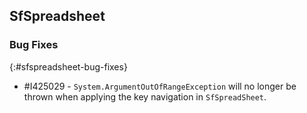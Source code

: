## SfSpreadsheet

### Bug Fixes
{:#sfspreadsheet-bug-fixes}
* \#I425029 - `System.ArgumentOutOfRangeException` will no longer be thrown when applying the key navigation in `SfSpreadSheet`.